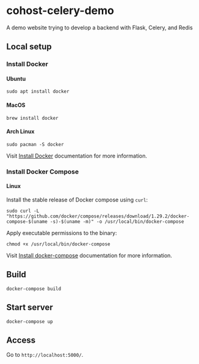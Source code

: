 # cohost-celery-demo

A demo website trying to develop a backend with Flask, Celery, and Redis

## Local setup

### Install Docker

#### Ubuntu

```
sudo apt install docker
```

#### MacOS

```
brew install docker
```

#### Arch Linux

```
sudo pacman -S docker
```

Visit [Install Docker](https://docs.docker.com/engine/install/) documentation
for more information.

### Install Docker Compose

#### Linux

Install the stable release of Docker compose using `curl`:

```
sudo curl -L "https://github.com/docker/compose/releases/download/1.29.2/docker-compose-$(uname -s)-$(uname -m)" -o /usr/local/bin/docker-compose
```

Apply executable permissions to the binary:

```
chmod +x /usr/local/bin/docker-compose
```

Visit [Install docker-compose](https://docs.docker.com/compose/install/) documentation
for more information.

## Build

```
docker-compose build
```

## Start server

```
docker-compose up
```

## Access

Go to `http://localhost:5000/`.

